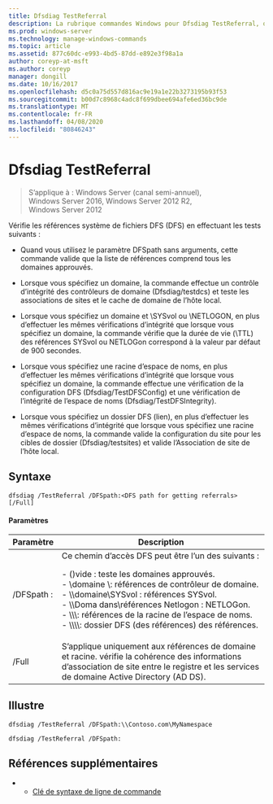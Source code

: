 ```yaml
---
title: Dfsdiag TestReferral
description: La rubrique commandes Windows pour Dfsdiag TestReferral, qui vérifie les références système de fichiers DFS (DFS).
ms.prod: windows-server
ms.technology: manage-windows-commands
ms.topic: article
ms.assetid: 877c60dc-e993-4bd5-87dd-e892e3f98a1a
author: coreyp-at-msft
ms.author: coreyp
manager: dongill
ms.date: 10/16/2017
ms.openlocfilehash: d5c0a75d557d816ac9e19a1e22b3273195b93f53
ms.sourcegitcommit: b00d7c8968c4adc8f699dbee694afe6ed36bc9de
ms.translationtype: MT
ms.contentlocale: fr-FR
ms.lasthandoff: 04/08/2020
ms.locfileid: "80846243"
---
```

# <a name="dfsdiag-testreferral"></a>Dfsdiag TestReferral

>S’applique à : Windows Server (canal semi-annuel), Windows Server 2016, Windows Server 2012 R2, Windows Server 2012

Vérifie les références système de fichiers DFS (DFS) en effectuant les tests suivants :

- Quand vous utilisez le paramètre DFSpath sans arguments, cette commande valide que la liste de références comprend tous les domaines approuvés.

- Lorsque vous spécifiez un domaine, la commande effectue un contrôle d’intégrité des contrôleurs de domaine (Dfsdiag/testdcs) et teste les associations de sites et le cache de domaine de l’hôte local.

- Lorsque vous spécifiez un domaine et \SYSvol ou \NETLOGON, en plus d’effectuer les mêmes vérifications d’intégrité que lorsque vous spécifiez un domaine, la commande vérifie que la durée de vie (\TTL) des références SYSvol ou NETLOGon correspond à la valeur par défaut de 900 secondes.

- Lorsque vous spécifiez une racine d’espace de noms, en plus d’effectuer les mêmes vérifications d’intégrité que lorsque vous spécifiez un domaine, la commande effectue une vérification de la configuration DFS (Dfsdiag/TestDFSConfig) et une vérification de l’intégrité de l’espace de noms (Dfsdiag/TestDFSIntegrity).

- Lorsque vous spécifiez un dossier DFS (lien), en plus d’effectuer les mêmes vérifications d’intégrité que lorsque vous spécifiez une racine d’espace de noms, la commande valide la configuration du site pour les cibles de dossier (Dfsdiag/testsites) et valide l’Association de site de l’hôte local.

## <a name="syntax"></a>Syntaxe

```
dfsdiag /TestReferral /DFSpath:<DFS path for getting referrals> [/Full]
```

#### <a name="parameters"></a>Paramètres

|Paramètre|Description|
|-------|--------|
| /DFSpath :<path for getting referrals>|Ce chemin d’accès DFS peut être l’un des suivants :<p>-   \(\)vide : teste les domaines approuvés.<br />-   \\domaine \\: références de contrôleur de domaine.<br />-   \\\\domaine\\SYSvol : références SYSvol.<br />-   \\\\Doma dans\\références Netlogon : NETLOGon.<br />-   \\\\<Domain or server>\\<Namespace Root>: références de la racine de l’espace de noms.<br />-   \\\\<Domain or server>\\<Namespace root>\\<DFS folder>: dossier DFS \(des références\) des références.|
|/Full|S’applique uniquement aux références de domaine et racine. vérifie la cohérence des informations d’association de site entre le registre et les services de domaine Active Directory \(AD DS\).|

## <a name="examples"></a><a name=BKMK_Examples></a>Illustre

```
dfsdiag /TestReferral /DFSpath:\\Contoso.com\MyNamespace
```

```
dfsdiag /TestReferral /DFSpath:
```

## <a name="additional-references"></a>Références supplémentaires

-   - [Clé de syntaxe de ligne de commande](command-line-syntax-key.md)


